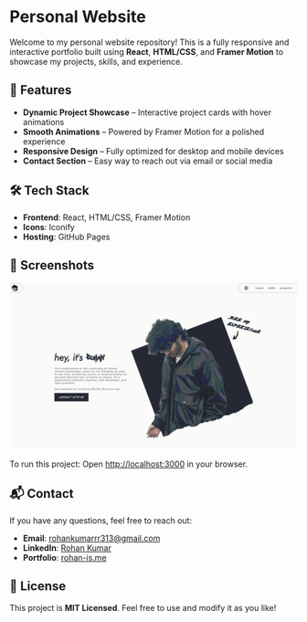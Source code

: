 # Personal Website

Welcome to my personal website repository! This is a fully responsive and interactive portfolio built using **React**, **HTML/CSS**, and **Framer Motion** to showcase my projects, skills, and experience.

## 🚀 Features
- **Dynamic Project Showcase** – Interactive project cards with hover animations
- **Smooth Animations** – Powered by Framer Motion for a polished experience
- **Responsive Design** – Fully optimized for desktop and mobile devices
- **Contact Section** – Easy way to reach out via email or social media

## 🛠️ Tech Stack
- **Frontend**: React, HTML/CSS, Framer Motion
- **Icons**: Iconify
- **Hosting**: GitHub Pages

## 📸 Screenshots
![Homepage Screenshot](public/home-page-image.png)

To run this project: Open [http://localhost:3000](http://localhost:3000) in your browser.

## 📬 Contact
If you have any questions, feel free to reach out:
- **Email**: rohankumarrr313@gmail.com
- **LinkedIn**: [Rohan Kumar](https://linkedin.com/in/rohankumarrr313)
- **Portfolio**: [rohan-is.me](https://rohan-is.me)

## 📝 License
This project is **MIT Licensed**. Feel free to use and modify it as you like!